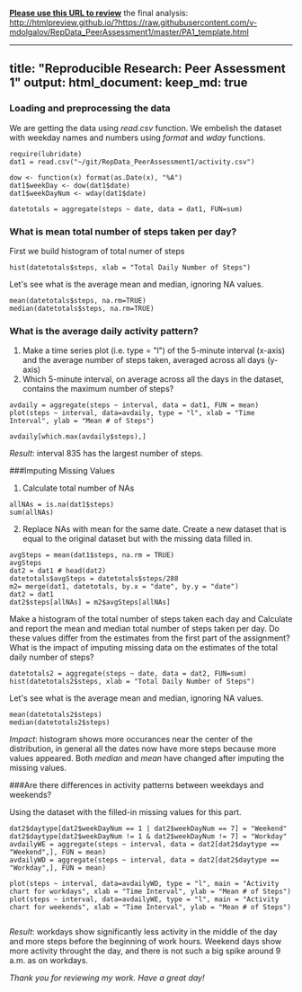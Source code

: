 <b><u>Please use this URL to review</u></b> the final analysis:
http://htmlpreview.github.io/?https://raw.githubusercontent.com/v-mdolgalov/RepData_PeerAssessment1/master/PA1_template.html

---
title: "Reproducible Research: Peer Assessment 1"
output: 
  html_document:
    keep_md: true
---


### Loading and preprocessing the data

We are getting the data using $read.csv$ function. We embelish the dataset with weekday names and numbers using $format$ and $wday$ functions.

```{r}
require(lubridate)
dat1 = read.csv("~/git/RepData_PeerAssessment1/activity.csv")

dow <- function(x) format(as.Date(x), "%A")
dat1$weekDay <- dow(dat1$date)
dat1$weekDayNum <- wday(dat1$date)

datetotals = aggregate(steps ~ date, data = dat1, FUN=sum)
```
### What is mean total number of steps taken per day?
First we build histogram of total numer of steps
```{r}
hist(datetotals$steps, xlab = "Total Daily Number of Steps")
```


Let's see what is the average mean and median, ignoring NA values.
```{r}
mean(datetotals$steps, na.rm=TRUE)
median(datetotals$steps, na.rm=TRUE)
```

### What is the average daily activity pattern?
1. Make a time series plot (i.e. type = "l") of the 5-minute interval (x-axis) and the average number of steps taken, averaged across all days (y-axis)
2. Which 5-minute interval, on average across all the days in the dataset, contains the maximum number of steps?
```{r}
avdaily = aggregate(steps ~ interval, data = dat1, FUN = mean)
plot(steps ~ interval, data=avdaily, type = "l", xlab = "Time Interval", ylab = "Mean # of Steps")

avdaily[which.max(avdaily$steps),]
```

*Result*: interval 835 has the largest number of steps.

###Imputing Missing Values
1. Calculate total number of NAs
```{r}
allNAs = is.na(dat1$steps)
sum(allNAs)
```
2. Replace NAs with mean for the same date.
Create a new dataset that is equal to the original dataset but with the missing data filled in.
```{r}
avgSteps = mean(dat1$steps, na.rm = TRUE)
avgSteps
dat2 = dat1 # head(dat2)
datetotals$avgSteps = datetotals$steps/288
m2= merge(dat1, datetotals, by.x = "date", by.y = "date")
dat2 = dat1
dat2$steps[allNAs] = m2$avgSteps[allNAs] 
```

Make a histogram of the total number of steps taken each day and Calculate and report the mean and median total number of steps taken per day. Do these values differ from the estimates from the first part of the assignment? What is the impact of imputing missing data on the estimates of the total daily number of steps?
```{r}
datetotals2 = aggregate(steps ~ date, data = dat2, FUN=sum)
hist(datetotals2$steps, xlab = "Total Daily Number of Steps")
```


Let's see what is the average mean and median, ignoring NA values.
```{r}
mean(datetotals2$steps)
median(datetotals2$steps)
```


*Impact*: histogram shows more occurances near the center of the distribution, 
in general all the dates now have more steps because more values appeared. Both
_median_ and _mean_ have changed after imputing the missing values.

###Are there differences in activity patterns between weekdays and weekends?

Using the dataset with the filled-in missing values for this part.

```{r}
dat2$daytype[dat2$weekDayNum == 1 | dat2$weekDayNum == 7] = "Weekend"
dat2$daytype[dat2$weekDayNum != 1 & dat2$weekDayNum != 7] = "Workday"
avdailyWE = aggregate(steps ~ interval, data = dat2[dat2$daytype == "Weekend",], FUN = mean)
avdailyWD = aggregate(steps ~ interval, data = dat2[dat2$daytype == "Workday",], FUN = mean)

plot(steps ~ interval, data=avdailyWD, type = "l", main = "Activity chart for workdays", xlab = "Time Interval", ylab = "Mean # of Steps")
plot(steps ~ interval, data=avdailyWE, type = "l", main = "Activity chart for weekends", xlab = "Time Interval", ylab = "Mean # of Steps")


```

*Result*: workdays show significantly less activity in the middle of the day and more steps before the beginning of work hours. Weekend days show more activity throught the day, and there is not such a big spike around 9 a.m. as on workdays.

*Thank you for reviewing my work. Have a great day!*
